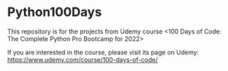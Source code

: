 # Python100Days
This repository is for the projects from Udemy course <100 Days of Code: The Complete Python Pro Bootcamp for 2022>

If you are interested in the course, please visit its page on Udemy:
https://www.udemy.com/course/100-days-of-code/

